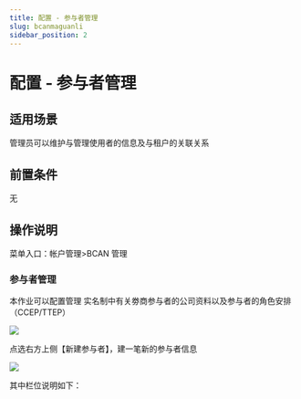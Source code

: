 ```yaml
---
title: 配置 - 参与者管理
slug: bcanmaguanli
sidebar_position: 2
---
```



# 配置 - 参与者管理

## 适用场景

管理员可以维护与管理使用者的信息及与租户的关联关系

## 前置条件

无

## 操作说明

菜单入口：帐户管理&gt;BCAN 管理

### 参与者管理

本作业可以配置管理 实名制中有关劵商参与者的公司资料以及参与者的角色安排（CCEP/TTEP）

<img src="/assets/Q7qdbaOgUoKwKAx7AuDcPmX2nTp.png" src-width="3132" src-height="1046" align="center"/>

点选右方上侧【新建参与者】，建一笔新的参与者信息

<img src="/assets/RcElbLLhRoeES5x4wmWc4PdZnwc.png" src-width="3248" src-height="1630" align="center"/>

其中栏位说明如下：

